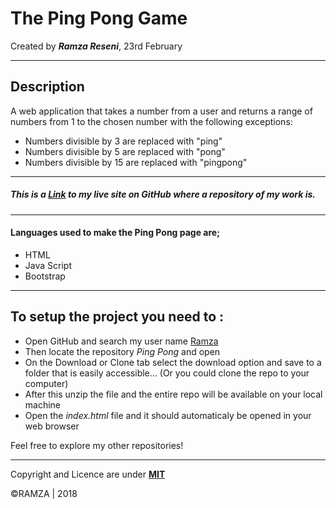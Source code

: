 # The Ping Pong Game 
Created by ***Ramza Reseni***, 23rd February

---
## Description
A web application that takes a number from a user and returns a range of numbers from 1 to the chosen number with the following exceptions:
* Numbers divisible by 3 are replaced with "ping"
* Numbers divisible by 5 are replaced with "pong"
* Numbers divisible by 15 are replaced with "pingpong"

---
##### This is a [Link](https://github.com/ramza007/PingPong) to my live site on GitHub where a repository of my work is.

---

#### Languages used to make the Ping Pong page are;
* HTML
* Java Script
* Bootstrap

---

## To setup the project you need to :
* Open GitHub and search my user name [Ramza](https://github.com/ramza007)
* Then locate the repository *Ping Pong* and open
* On the Download or Clone tab select the download option and save to a folder that is easily accessible... (Or you could clone the repo to your computer)
* After this unzip the file and the entire repo will be available on your local machine
* Open the *index.html* file and it should automaticaly be opened in your web browser

Feel free to explore my other repositories!

---
Copyright and Licence are under [**MIT**](https://github.com/ramza007/PingPong/blob/master/LICENSE)
 
 ©RAMZA | 2018 